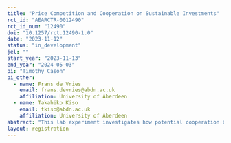 ```yaml
---
title: "Price Competition and Cooperation on Sustainable Investments"
rct_id: "AEARCTR-0012490"
rct_id_num: "12490"
doi: "10.1257/rct.12490-1.0"
date: "2023-11-12"
status: "in_development"
jel: ""
start_year: "2023-11-13"
end_year: "2024-05-03"
pi: "Timothy Cason"
pi_other:
  - name: Frans de Vries
    email: frans.devries@abdn.ac.uk
    affiliation: University of Aberdeen
  - name: Takahiko Kiso
    email: tkiso@abdn.ac.uk
    affiliation: University of Aberdeen
abstract: "This lab experiment investigates how potential cooperation between firms on sustainable consumption and production (SCP) investments affects subsequent price competition. In an initial stage, duopolists make a binary sustainability investment decision (e.g., corresponding to waste and pollution reduction, energy efficiency technology adoption, etc.) that affects their costs. Investment also shifts demand, as some consumers value sustainability. In later stages firms set prices simultaneously in a sequence of indefinitely repeated rounds. To investigate how cooperation in SCP investment affects price competition, in some treatments the sellers can communicate in the investment stage. The experiment implements communication using free-form chat or more restrictive messages focused on the investment decision in different treatments. It also includes exogenous random variation in investment success. Treatments also vary costs and demand so that either investment or non-investment is a profit-maximizing strategy conditional on noncooperative pricing. The experiment also elicits subjects’ risk tolerance and social value orientation."
layout: registration
---
```


